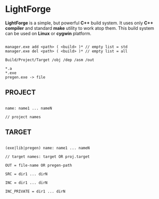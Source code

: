 # LightForge

**LightForge** is a simple, but powerful **C++** build system.
It uses only **C++ compiler** and standard **make** utility to work atop them.
This build system can be used on **Linux** or **cygwin** platform.

```

manager.exe add <path> ( <build> )* // empty list = std
manager.exe del <path> ( <build> )* // empty list = all

Build/Project/Target /obj /dep /asm /out

*.a
*.exe
pregen.exe -> file

```

## PROJECT

```

name: name1 ... nameN

// project names

```

## TARGET

```

(exe|lib|pregen) name: name1 ... nameN

// target names: target OR proj.target

OUT = file-name OR pregen-path

SRC = dir1 ... dirN

INC = dir1 ... dirN

INC_PRIVATE = dir1 ... dirN

```
